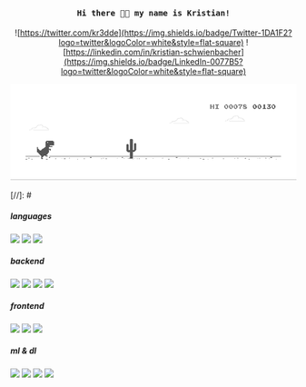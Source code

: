 <h4 align="center"><samp> Hi there 👋🏾  my name is Kristian! </samp></h4>
<div align="center">
  
![https://twitter.com/kr3dde](https://img.shields.io/badge/Twitter-1DA1F2?logo=twitter&logoColor=white&style=flat-square)
![https://linkedin.com/in/kristian-schwienbacher](https://img.shields.io/badge/LinkedIn-0077B5?logo=twitter&logoColor=white&style=flat-square)
  
</div>

![image](https://github.com/kredde/kredde/blob/master/dino.gif)

[//]: # <h5>languages</h5>

![](https://img.shields.io/badge/JavaScript-fcdc00?logo=javascript&logoColor=black&style=flat-square)
![](https://img.shields.io/badge/TypeScript-3178c6?logo=typescript&logoColor=white&style=flat-square)
![](https://img.shields.io/badge/Python-2b5b84?logo=python&logoColor=white&style=flat-square) 

<h5>backend</h5>

![](https://img.shields.io/badge/NestJS-ea2845?logo=nestjs&logoColor=white&style=flat-square) 
![](https://img.shields.io/badge/FastAPI-009485?logo=fastapi&logoColor=white&style=flat-square) 
![](https://img.shields.io/badge/PostgreSQL-336791?logo=postgresql&logoColor=white&style=flat-square) 
![](https://img.shields.io/badge/MySQL-f29221?logo=mysql&logoColor=white&style=flat-square) 

<h5>frontend</h5>

![](https://img.shields.io/badge/React-61dafb?logo=react&logoColor=282c34&style=flat-square)
![](https://img.shields.io/badge/Next.js-black?style=flat-square)
![](https://img.shields.io/badge/Ember-e95223?style=flat-square)

<h5>ml & dl</h5>

![](https://img.shields.io/badge/PyTorch-ee4c2c?logo=pytorch&logoColor=white&style=flat-square) 
![](https://img.shields.io/badge/Tensorflow-ff6f00?logo=tensorflow&logoColor=white&style=flat-square)
![](https://img.shields.io/badge/Pandas-30799C?logo=pandas&logoColor=white&style=flat-square)
![](https://img.shields.io/badge/ScikitLearn-30799C?logo=scikitlearn&logoColor=white&style=flat-square)


